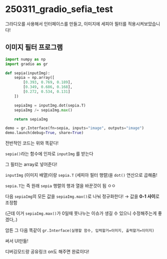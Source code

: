 # 250311_gradio_sefia_test
그라디오를 사용해서 인터페이스를 만들고, 이미지에 세피아 필터를 적용시켜보았습니다!

## 이미지 필터 프로그램

```python
import numpy as np
import gradio as gr

def sepia(inputImg):
    sepia = np.array([
        [0.393, 0.769, 0.189],
        [0.349, 0.686, 0.168],
        [0.272, 0.534, 0.131]
    ])

    sepiaImg = inputImg.dot(sepia.T)
    sepiaImg /= sepiaImg.max()

    return sepiaImg

demo = gr.Interface(fn=sepia, inputs="image", outputs="image")
demo.launch(debug=True, share=True)
```

전반적인 코드는 위와 똑같다!

`sepia()`라는 함수에 인자로 `inputImg` 를 받는다

그 필터는 array로 넣어준다!

`inputImg` (이미지 배열)이랑 `sepia.T` (세피아 필터 행렬)을 `dot()` 연산으로 곱해줌!

`sepia.T`는 즉 원래 `sepia` 행렬의 행과 열을 바꾼것이 됨 ㅇㅇ

다음 `sepiaImg`의 모든 값을 `sepiaImg.max()`로 나눠 정규화한다!  → 값을 **0-1 사이**로 조정함

(근데 이거 `sepiaImg.max()`가 0일때 못나누는 이슈가 생길 수 있으니 수정해주는게 좋겠다,.)

암튼 그 다음 똑같이 `gr.Interface(실행할 함수, 입력할거=이미지, 출력할거=이미지)`

써서 UI만듦!

디버깅모드랑 공유링크 on도 해주면 완료이다!
